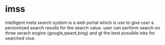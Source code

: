 # imss
intelligent meta search system is a web portal which is use to give user a personlized search results for the search value. user can perform search on three serach engine (google,qwant,bing) and gt the best possible inks for searched vlue.

